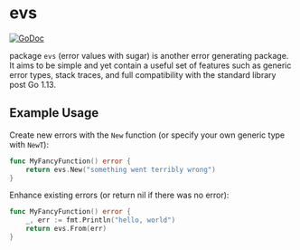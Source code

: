 # evs

[![GoDoc][doc-img]][doc]

package `evs` (error values with sugar) is another error generating package. It aims to be simple
and yet contain a useful set of features such as generic error types, stack traces, and full
compatibility with the standard library post Go 1.13.

## Example Usage
Create new errors with the `New` function (or specify your own generic type with `NewT`):
```go
func MyFancyFunction() error {
    return evs.New("something went terribly wrong")
}
```

Enhance existing errors (or return nil if there was no error):
```go
func MyFancyFunction() error {
    _, err := fmt.Println("hello, world")
    return evs.From(err)
}
```

[doc-img]: https://pkg.go.dev/badge/github.com/thenorthnate/evs
[doc]: https://pkg.go.dev/github.com/thenorthnate/evs

